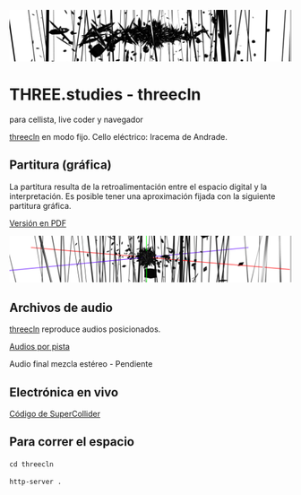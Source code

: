 ![th](https://github.com/EmilioOcelotl/THREE.studies/blob/main/threecln/img/bannerPrincipal.png)

# THREE.studies - threecln

para cellista, live coder y navegador

[threecln](http://threecln.piranhalab.cc) en modo fijo. Cello eléctrico: Iracema de Andrade.

## Partitura (gráfica)

La partitura resulta de la retroalimentación entre el espacio digital y la interpretación. Es posible tener una aproximación fijada con la siguiente partitura gráfica. 

[Versión en PDF](https://github.com/EmilioOcelotl/THREE.studies/blob/main/threecln/pdf/final.pdf)

![th](https://github.com/EmilioOcelotl/THREE.studies/blob/main/threecln/img/08.png)

## Archivos de audio

[threecln](http://threecln.piranhalab.cc) reproduce audios posicionados.

[Audios por pista](https://github.com/EmilioOcelotl/THREE.studies/tree/main/threecln/sounds)

Audio final mezcla estéreo - Pendiente

## Electrónica en vivo

[Código de SuperCollider](https://github.com/EmilioOcelotl/THREE.studies/blob/main/threecln/sc/musicaUNAM.scd)

## Para correr el espacio

`cd threecln`

`http-server .`



